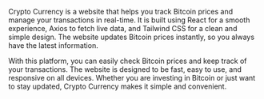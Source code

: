 Crypto Currency is a website that helps you track Bitcoin prices and manage your transactions in real-time. It is built using React for a smooth experience, Axios to fetch live data, and Tailwind CSS for a clean and simple design. The website updates Bitcoin prices instantly, so you always have the latest information.

With this platform, you can easily check Bitcoin prices and keep track of your transactions. The website is designed to be fast, easy to use, and responsive on all devices. Whether you are investing in Bitcoin or just want to stay updated, Crypto Currency makes it simple and convenient.


